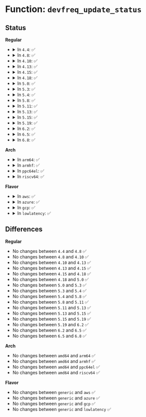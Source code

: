 # Function: <code>devfreq_update_status</code>

## Status
<b>Regular</b>
<ul>
<li>
<details>
<summary>In <code>4.4</code>: ✅</summary>

```c
int devfreq_update_status(struct devfreq *devfreq, long unsigned int freq);
```

**Collision:** Unique Static

**Inline:** No

**Transformation:** False

**Instances:**

```
In drivers/devfreq/devfreq.c (ffffffff816ebc00)
Location: drivers/devfreq/devfreq.c:92
Inline: False
Direct callers:
  - drivers/devfreq/devfreq.c:update_devfreq
  - drivers/devfreq/devfreq.c:devfreq_monitor_suspend
  - drivers/devfreq/devfreq.c:trans_stat_show
```
**Symbols:**

```
ffffffff816ebc00-ffffffff816ebce8: devfreq_update_status (STB_LOCAL)
```
</details>
</li>
<li>
<details>
<summary>In <code>4.8</code>: ✅</summary>

```c
int devfreq_update_status(struct devfreq *devfreq, long unsigned int freq);
```

**Collision:** Unique Static

**Inline:** No

**Transformation:** False

**Instances:**

```
In drivers/devfreq/devfreq.c (ffffffff81750860)
Location: drivers/devfreq/devfreq.c:133
Inline: False
Direct callers:
  - drivers/devfreq/devfreq.c:trans_stat_show
  - drivers/devfreq/devfreq.c:devfreq_monitor_suspend
  - drivers/devfreq/devfreq.c:update_devfreq
```
**Symbols:**

```
ffffffff81750860-ffffffff81750937: devfreq_update_status (STB_LOCAL)
```
</details>
</li>
<li>
<details>
<summary>In <code>4.10</code>: ✅</summary>

```c
int devfreq_update_status(struct devfreq *devfreq, long unsigned int freq);
```

**Collision:** Unique Global

**Inline:** No

**Transformation:** False

**Instances:**

```
In drivers/devfreq/devfreq.c (ffffffff8177c5e0)
Location: drivers/devfreq/devfreq.c:133
Inline: False
Direct callers:
  - drivers/devfreq/devfreq.c:trans_stat_show
  - drivers/devfreq/devfreq.c:devfreq_monitor_suspend
  - drivers/devfreq/devfreq.c:update_devfreq
  - drivers/devfreq/governor_passive.c:update_devfreq_passive
```
**Symbols:**

```
ffffffff8177c5e0-ffffffff8177c6b2: devfreq_update_status (STB_GLOBAL)
```
</details>
</li>
<li>
<details>
<summary>In <code>4.13</code>: ✅</summary>

```c
int devfreq_update_status(struct devfreq *devfreq, long unsigned int freq);
```

**Collision:** Unique Global

**Inline:** No

**Transformation:** False

**Instances:**

```
In drivers/devfreq/devfreq.c (ffffffff8179b160)
Location: drivers/devfreq/devfreq.c:131
Inline: False
Direct callers:
  - drivers/devfreq/devfreq.c:trans_stat_show
  - drivers/devfreq/devfreq.c:devfreq_monitor_suspend
  - drivers/devfreq/devfreq.c:update_devfreq
  - drivers/devfreq/governor_passive.c:update_devfreq_passive
```
**Symbols:**

```
ffffffff8179b160-ffffffff8179b24a: devfreq_update_status (STB_GLOBAL)
```
</details>
</li>
<li>
<details>
<summary>In <code>4.15</code>: ✅</summary>

```c
int devfreq_update_status(struct devfreq *devfreq, long unsigned int freq);
```

**Collision:** Unique Global

**Inline:** No

**Transformation:** False

**Instances:**

```
In drivers/devfreq/devfreq.c (ffffffff81811dc0)
Location: drivers/devfreq/devfreq.c:160
Inline: False
Direct callers:
  - drivers/devfreq/devfreq.c:trans_stat_show
  - drivers/devfreq/devfreq.c:devfreq_monitor_suspend
  - drivers/devfreq/devfreq.c:update_devfreq
  - drivers/devfreq/governor_passive.c:update_devfreq_passive
```
**Symbols:**

```
ffffffff81811dc0-ffffffff81811eaa: devfreq_update_status (STB_GLOBAL)
```
</details>
</li>
<li>
<details>
<summary>In <code>4.18</code>: ✅</summary>

```c
int devfreq_update_status(struct devfreq *devfreq, long unsigned int freq);
```

**Collision:** Unique Global

**Inline:** No

**Transformation:** False

**Instances:**

```
In drivers/devfreq/devfreq.c (ffffffff8185bcc0)
Location: drivers/devfreq/devfreq.c:160
Inline: False
Direct callers:
  - drivers/devfreq/devfreq.c:trans_stat_show
  - drivers/devfreq/devfreq.c:devfreq_monitor_suspend
  - drivers/devfreq/devfreq.c:update_devfreq
  - drivers/devfreq/governor_passive.c:update_devfreq_passive
```
**Symbols:**

```
ffffffff8185bcc0-ffffffff8185bda8: devfreq_update_status (STB_GLOBAL)
```
</details>
</li>
<li>
<details>
<summary>In <code>5.0</code>: ✅</summary>

```c
int devfreq_update_status(struct devfreq *devfreq, long unsigned int freq);
```

**Collision:** Unique Global

**Inline:** No

**Transformation:** False

**Instances:**

```
In drivers/devfreq/devfreq.c (ffffffff8187b3e0)
Location: drivers/devfreq/devfreq.c:158
Inline: False
Direct callers:
  - drivers/devfreq/devfreq.c:trans_stat_show
  - drivers/devfreq/devfreq.c:devfreq_monitor_suspend
  - drivers/devfreq/devfreq.c:devfreq_set_target
  - drivers/devfreq/governor_passive.c:update_devfreq_passive
```
**Symbols:**

```
ffffffff8187b3e0-ffffffff8187b4c8: devfreq_update_status (STB_GLOBAL)
```
</details>
</li>
<li>
<details>
<summary>In <code>5.3</code>: ✅</summary>

```c
int devfreq_update_status(struct devfreq *devfreq, long unsigned int freq);
```

**Collision:** Unique Global

**Inline:** No

**Transformation:** False

**Instances:**

```
In drivers/devfreq/devfreq.c (ffffffff818c54e0)
Location: drivers/devfreq/devfreq.c:158
Inline: False
Direct callers:
  - drivers/devfreq/devfreq.c:trans_stat_show
  - drivers/devfreq/devfreq.c:devfreq_monitor_suspend
  - drivers/devfreq/devfreq.c:devfreq_set_target
  - drivers/devfreq/governor_passive.c:update_devfreq_passive
```
**Symbols:**

```
ffffffff818c54e0-ffffffff818c55c7: devfreq_update_status (STB_GLOBAL)
```
</details>
</li>
<li>
<details>
<summary>In <code>5.4</code>: ✅</summary>

```c
int devfreq_update_status(struct devfreq *devfreq, long unsigned int freq);
```

**Collision:** Unique Global

**Inline:** No

**Transformation:** False

**Instances:**

```
In drivers/devfreq/devfreq.c (ffffffff818f7990)
Location: drivers/devfreq/devfreq.c:158
Inline: False
Direct callers:
  - drivers/devfreq/devfreq.c:trans_stat_show
  - drivers/devfreq/devfreq.c:devfreq_monitor_suspend
  - drivers/devfreq/devfreq.c:devfreq_set_target
  - drivers/devfreq/governor_passive.c:update_devfreq_passive
```
**Symbols:**

```
ffffffff818f7990-ffffffff818f7a77: devfreq_update_status (STB_GLOBAL)
```
</details>
</li>
<li>
<details>
<summary>In <code>5.8</code>: ✅</summary>

```c
int devfreq_update_status(struct devfreq *devfreq, long unsigned int freq);
```

**Collision:** Unique Global

**Inline:** No

**Transformation:** False

**Instances:**

```
In drivers/devfreq/devfreq.c (ffffffff819cf650)
Location: drivers/devfreq/devfreq.c:211
Inline: False
Direct callers:
  - drivers/devfreq/devfreq.c:trans_stat_show
  - drivers/devfreq/devfreq.c:devfreq_monitor_suspend
  - drivers/devfreq/devfreq.c:devfreq_set_target
```
**Symbols:**

```
ffffffff819cf650-ffffffff819cf73f: devfreq_update_status (STB_GLOBAL)
```
</details>
</li>
<li>
<details>
<summary>In <code>5.11</code>: ✅</summary>

```c
int devfreq_update_status(struct devfreq *devfreq, long unsigned int freq);
```

**Collision:** Unique Global

**Inline:** No

**Transformation:** False

**Instances:**

```
In drivers/devfreq/devfreq.c (ffffffff819cf2e0)
Location: drivers/devfreq/devfreq.c:218
Inline: False
Direct callers:
  - drivers/devfreq/devfreq.c:trans_stat_show
  - drivers/devfreq/devfreq.c:devfreq_monitor_suspend
  - drivers/devfreq/devfreq.c:devfreq_set_target
```
**Symbols:**

```
ffffffff819cf2e0-ffffffff819cf3cf: devfreq_update_status (STB_GLOBAL)
```
</details>
</li>
<li>
<details>
<summary>In <code>5.13</code>: ✅</summary>

```c
int devfreq_update_status(struct devfreq *devfreq, long unsigned int freq);
```

**Collision:** Unique Global

**Inline:** No

**Transformation:** False

**Instances:**

```
In drivers/devfreq/devfreq.c (ffffffff819b4410)
Location: drivers/devfreq/devfreq.c:219
Inline: False
Direct callers:
  - drivers/devfreq/devfreq.c:trans_stat_show
  - drivers/devfreq/devfreq.c:devfreq_monitor_suspend
  - drivers/devfreq/devfreq.c:devfreq_set_target
```
**Symbols:**

```
ffffffff819b4410-ffffffff819b4505: devfreq_update_status (STB_GLOBAL)
```
</details>
</li>
<li>
<details>
<summary>In <code>5.15</code>: ✅</summary>

```c
int devfreq_update_status(struct devfreq *devfreq, long unsigned int freq);
```

**Collision:** Unique Global

**Inline:** No

**Transformation:** False

**Instances:**

```
In drivers/devfreq/devfreq.c (ffffffff81a62f60)
Location: drivers/devfreq/devfreq.c:219
Inline: False
Direct callers:
  - drivers/devfreq/devfreq.c:trans_stat_show
  - drivers/devfreq/devfreq.c:devfreq_monitor_suspend
  - drivers/devfreq/devfreq.c:devfreq_set_target
```
**Symbols:**

```
ffffffff81a62f60-ffffffff81a63055: devfreq_update_status (STB_GLOBAL)
```
</details>
</li>
<li>
<details>
<summary>In <code>5.19</code>: ✅</summary>

```c
int devfreq_update_status(struct devfreq *devfreq, long unsigned int freq);
```

**Collision:** Unique Global

**Inline:** No

**Transformation:** False

**Instances:**

```
In drivers/devfreq/devfreq.c (ffffffff81bd1990)
Location: drivers/devfreq/devfreq.c:216
Inline: False
Direct callers:
  - drivers/devfreq/devfreq.c:trans_stat_show
  - drivers/devfreq/devfreq.c:devfreq_monitor_suspend
  - drivers/devfreq/devfreq.c:devfreq_set_target
```
**Symbols:**

```
ffffffff81bd1990-ffffffff81bd1a77: devfreq_update_status (STB_GLOBAL)
```
</details>
</li>
<li>
<details>
<summary>In <code>6.2</code>: ✅</summary>

```c
int devfreq_update_status(struct devfreq *devfreq, long unsigned int freq);
```

**Collision:** Unique Global

**Inline:** No

**Transformation:** False

**Instances:**

```
In drivers/devfreq/devfreq.c (ffffffff81d7d4f0)
Location: drivers/devfreq/devfreq.c:216
Inline: False
Direct callers:
  - drivers/devfreq/devfreq.c:trans_stat_show
  - drivers/devfreq/devfreq.c:devfreq_monitor_suspend
  - drivers/devfreq/devfreq.c:devfreq_set_target
```
**Symbols:**

```
ffffffff81d7d4f0-ffffffff81d7d5d7: devfreq_update_status (STB_GLOBAL)
```
</details>
</li>
<li>
<details>
<summary>In <code>6.5</code>: ✅</summary>

```c
int devfreq_update_status(struct devfreq *devfreq, long unsigned int freq);
```

**Collision:** Unique Global

**Inline:** No

**Transformation:** False

**Instances:**

```
In drivers/devfreq/devfreq.c (ffffffff81deb870)
Location: drivers/devfreq/devfreq.c:216
Inline: False
Direct callers:
  - drivers/devfreq/devfreq.c:trans_stat_show
  - drivers/devfreq/devfreq.c:devfreq_monitor_suspend
  - drivers/devfreq/devfreq.c:devfreq_set_target
```
**Symbols:**

```
ffffffff81deb870-ffffffff81deb957: devfreq_update_status (STB_GLOBAL)
```
</details>
</li>
<li>
<details>
<summary>In <code>6.8</code>: ✅</summary>

```c
int devfreq_update_status(struct devfreq *devfreq, long unsigned int freq);
```

**Collision:** Unique Global

**Inline:** No

**Transformation:** False

**Instances:**

```
In drivers/devfreq/devfreq.c (ffffffff81ea1c60)
Location: drivers/devfreq/devfreq.c:216
Inline: False
Direct callers:
  - drivers/devfreq/devfreq.c:trans_stat_show
  - drivers/devfreq/devfreq.c:devfreq_monitor_suspend
  - drivers/devfreq/devfreq.c:devfreq_set_target
```
**Symbols:**

```
ffffffff81ea1c60-ffffffff81ea1d47: devfreq_update_status (STB_GLOBAL)
```
</details>
</li>
</ul>
<b>Arch</b>
<ul>
<li>
<details>
<summary>In <code>arm64</code>: ✅</summary>

```c
int devfreq_update_status(struct devfreq *devfreq, long unsigned int freq);
```

**Collision:** Unique Global

**Inline:** No

**Transformation:** False

**Instances:**

```
In drivers/devfreq/devfreq.c (ffff800010b83cf0)
Location: drivers/devfreq/devfreq.c:158
Inline: False
Direct callers:
  - drivers/devfreq/devfreq.c:trans_stat_show
  - drivers/devfreq/devfreq.c:devfreq_monitor_suspend
  - drivers/devfreq/devfreq.c:devfreq_set_target
  - drivers/devfreq/governor_passive.c:update_devfreq_passive
```
**Symbols:**

```
ffff800010b83cf0-ffff800010b83e0c: devfreq_update_status (STB_GLOBAL)
```
</details>
</li>
<li>
<details>
<summary>In <code>armhf</code>: ✅</summary>

```c
int devfreq_update_status(struct devfreq *devfreq, long unsigned int freq);
```

**Collision:** Unique Global

**Inline:** No

**Transformation:** False

**Instances:**

```
In drivers/devfreq/devfreq.c (c0c66f30)
Location: drivers/devfreq/devfreq.c:158
Inline: False
Direct callers:
  - drivers/devfreq/devfreq.c:trans_stat_show
  - drivers/devfreq/devfreq.c:devfreq_monitor_suspend
  - drivers/devfreq/devfreq.c:devfreq_set_target
  - drivers/devfreq/governor_passive.c:update_devfreq_passive
```
**Symbols:**

```
c0c66f30-c0c67034: devfreq_update_status (STB_GLOBAL)
```
</details>
</li>
<li>
<details>
<summary>In <code>ppc64el</code>: ✅</summary>

```c
int devfreq_update_status(struct devfreq *devfreq, long unsigned int freq);
```

**Collision:** Unique Global

**Inline:** No

**Transformation:** False

**Instances:**

```
In drivers/devfreq/devfreq.c (c000000000c61560)
Location: drivers/devfreq/devfreq.c:158
Inline: False
Direct callers:
  - drivers/devfreq/devfreq.c:trans_stat_show
  - drivers/devfreq/devfreq.c:devfreq_monitor_suspend
  - drivers/devfreq/devfreq.c:devfreq_set_target
  - drivers/devfreq/governor_passive.c:update_devfreq_passive
```
**Symbols:**

```
c000000000c61560-c000000000c616b4: devfreq_update_status (STB_GLOBAL)
```
</details>
</li>
<li>
<details>
<summary>In <code>riscv64</code>: ✅</summary>

```c
int devfreq_update_status(struct devfreq *devfreq, long unsigned int freq);
```

**Collision:** Unique Global

**Inline:** No

**Transformation:** False

**Instances:**

```
In drivers/devfreq/devfreq.c (ffffffe00072d498)
Location: drivers/devfreq/devfreq.c:158
Inline: False
Direct callers:
  - drivers/devfreq/devfreq.c:trans_stat_show
  - drivers/devfreq/devfreq.c:devfreq_monitor_suspend
  - drivers/devfreq/devfreq.c:devfreq_set_target
  - drivers/devfreq/governor_passive.c:update_devfreq_passive
```
**Symbols:**

```
ffffffe00072d498-ffffffe00072d584: devfreq_update_status (STB_GLOBAL)
```
</details>
</li>
</ul>
<b>Flavor</b>
<ul>
<li>
<details>
<summary>In <code>aws</code>: ✅</summary>

```c
int devfreq_update_status(struct devfreq *devfreq, long unsigned int freq);
```

**Collision:** Unique Global

**Inline:** No

**Transformation:** False

**Instances:**

```
In drivers/devfreq/devfreq.c (ffffffff81898cc0)
Location: drivers/devfreq/devfreq.c:158
Inline: False
Direct callers:
  - drivers/devfreq/devfreq.c:trans_stat_show
  - drivers/devfreq/devfreq.c:devfreq_monitor_suspend
  - drivers/devfreq/devfreq.c:devfreq_set_target
  - drivers/devfreq/governor_passive.c:update_devfreq_passive
```
**Symbols:**

```
ffffffff81898cc0-ffffffff81898da7: devfreq_update_status (STB_GLOBAL)
```
</details>
</li>
<li>
<details>
<summary>In <code>azure</code>: ✅</summary>

```c
int devfreq_update_status(struct devfreq *devfreq, long unsigned int freq);
```

**Collision:** Unique Global

**Inline:** No

**Transformation:** False

**Instances:**

```
In drivers/devfreq/devfreq.c (ffffffff81856190)
Location: drivers/devfreq/devfreq.c:158
Inline: False
Direct callers:
  - drivers/devfreq/devfreq.c:trans_stat_show
  - drivers/devfreq/devfreq.c:devfreq_monitor_suspend
  - drivers/devfreq/devfreq.c:devfreq_set_target
  - drivers/devfreq/governor_passive.c:update_devfreq_passive
```
**Symbols:**

```
ffffffff81856190-ffffffff81856277: devfreq_update_status (STB_GLOBAL)
```
</details>
</li>
<li>
<details>
<summary>In <code>gcp</code>: ✅</summary>

```c
int devfreq_update_status(struct devfreq *devfreq, long unsigned int freq);
```

**Collision:** Unique Global

**Inline:** No

**Transformation:** False

**Instances:**

```
In drivers/devfreq/devfreq.c (ffffffff818e83b0)
Location: drivers/devfreq/devfreq.c:158
Inline: False
Direct callers:
  - drivers/devfreq/devfreq.c:trans_stat_show
  - drivers/devfreq/devfreq.c:devfreq_monitor_suspend
  - drivers/devfreq/devfreq.c:devfreq_set_target
  - drivers/devfreq/governor_passive.c:update_devfreq_passive
```
**Symbols:**

```
ffffffff818e83b0-ffffffff818e8497: devfreq_update_status (STB_GLOBAL)
```
</details>
</li>
<li>
<details>
<summary>In <code>lowlatency</code>: ✅</summary>

```c
int devfreq_update_status(struct devfreq *devfreq, long unsigned int freq);
```

**Collision:** Unique Global

**Inline:** No

**Transformation:** False

**Instances:**

```
In drivers/devfreq/devfreq.c (ffffffff81909420)
Location: drivers/devfreq/devfreq.c:158
Inline: False
Direct callers:
  - drivers/devfreq/devfreq.c:trans_stat_show
  - drivers/devfreq/devfreq.c:devfreq_monitor_suspend
  - drivers/devfreq/devfreq.c:devfreq_set_target
  - drivers/devfreq/governor_passive.c:update_devfreq_passive
```
**Symbols:**

```
ffffffff81909420-ffffffff81909507: devfreq_update_status (STB_GLOBAL)
```
</details>
</li>
</ul>

## Differences
<b>Regular</b>
<ul>
<li>
No changes between <code>4.4</code> and <code>4.8</code> ✅
</li>
<li>
No changes between <code>4.8</code> and <code>4.10</code> ✅
</li>
<li>
No changes between <code>4.10</code> and <code>4.13</code> ✅
</li>
<li>
No changes between <code>4.13</code> and <code>4.15</code> ✅
</li>
<li>
No changes between <code>4.15</code> and <code>4.18</code> ✅
</li>
<li>
No changes between <code>4.18</code> and <code>5.0</code> ✅
</li>
<li>
No changes between <code>5.0</code> and <code>5.3</code> ✅
</li>
<li>
No changes between <code>5.3</code> and <code>5.4</code> ✅
</li>
<li>
No changes between <code>5.4</code> and <code>5.8</code> ✅
</li>
<li>
No changes between <code>5.8</code> and <code>5.11</code> ✅
</li>
<li>
No changes between <code>5.11</code> and <code>5.13</code> ✅
</li>
<li>
No changes between <code>5.13</code> and <code>5.15</code> ✅
</li>
<li>
No changes between <code>5.15</code> and <code>5.19</code> ✅
</li>
<li>
No changes between <code>5.19</code> and <code>6.2</code> ✅
</li>
<li>
No changes between <code>6.2</code> and <code>6.5</code> ✅
</li>
<li>
No changes between <code>6.5</code> and <code>6.8</code> ✅
</li>
</ul>
<b>Arch</b>
<ul>
<li>
No changes between <code>amd64</code> and <code>arm64</code> ✅
</li>
<li>
No changes between <code>amd64</code> and <code>armhf</code> ✅
</li>
<li>
No changes between <code>amd64</code> and <code>ppc64el</code> ✅
</li>
<li>
No changes between <code>amd64</code> and <code>riscv64</code> ✅
</li>
</ul>
<b>Flavor</b>
<ul>
<li>
No changes between <code>generic</code> and <code>aws</code> ✅
</li>
<li>
No changes between <code>generic</code> and <code>azure</code> ✅
</li>
<li>
No changes between <code>generic</code> and <code>gcp</code> ✅
</li>
<li>
No changes between <code>generic</code> and <code>lowlatency</code> ✅
</li>
</ul>
